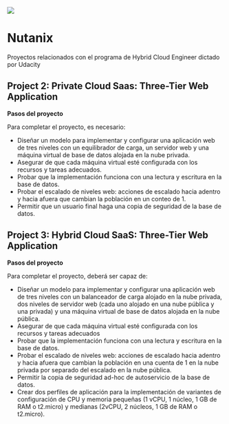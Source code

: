 [![](https://images.credly.com/size/340x340/images/3627daed-a8d9-444e-b1f6-d8b6bd2ae47f/image.png)](https://images.credly.com/size/340x340/images/3627daed-a8d9-444e-b1f6-d8b6bd2ae47f/image.png)
# Nutanix
Proyectos relacionados con el programa de Hybrid Cloud Engineer dictado por Udacity

## **Project 2: Private Cloud Saas: Three-Tier Web Application**

**Pasos del proyecto**

Para completar el proyecto, es necesario:

- Diseñar un modelo para implementar y configurar una aplicación web de tres niveles con un equilibrador de carga, un servidor web y una máquina virtual de base de datos alojada en la nube privada.
- Asegurar de que cada máquina virtual esté configurada con los recursos y tareas adecuados.
- Probar que la implementación funciona con una lectura y escritura en la base de datos.
- Probar el escalado de niveles web: acciones de escalado hacia adentro y hacia afuera que cambian la población en un conteo de 1.
- Permitir que un usuario final haga una copia de seguridad de la base de datos.

## **Project 3: Hybrid Cloud SaaS: Three-Tier Web Application**

**Pasos del proyecto**

Para completar el proyecto, deberá ser capaz de:

- Diseñar un modelo para implementar y configurar una aplicación web de tres niveles con un balanceador de carga alojado en la nube privada, dos niveles de servidor web (cada uno alojado en una nube pública y una privada) y una máquina virtual de base de datos alojada en la nube pública.
- Asegurar de que cada máquina virtual esté configurada con los recursos y tareas adecuados
- Probar que la implementación funciona con una lectura y escritura en la base de datos.
- Probar el escalado de niveles web: acciones de escalado hacia adentro y hacia afuera que cambian la población en una cuenta de 1 en la nube privada por separado del escalado en la nube pública.
- Permitir la copia de seguridad ad-hoc de autoservicio de la base de datos.
- Crear dos perfiles de aplicación para la implementación de variantes de configuración de CPU y memoria pequeñas (1 vCPU, 1 núcleo, 1 GB de RAM o t2.micro) y medianas (2vCPU, 2 núcleos, 1 GB de RAM o t2.micro).
